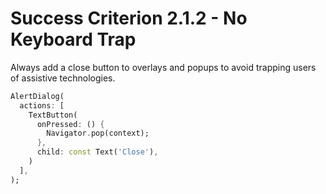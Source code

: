# Success Criterion 2.1.2 - No Keyboard Trap

Always add a close button to overlays and popups to avoid trapping users of assistive technologies.

```dart
AlertDialog(
  actions: [
    TextButton(
      onPressed: () {
        Navigator.pop(context);
      },
      child: const Text('Close'),
    )
  ],
);
```